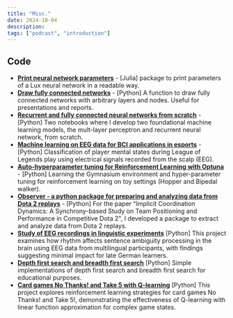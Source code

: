 ```yaml
---
title: "Misc."
date: 2024-10-04
description: 
tags: ["podcast", "introduction"]
---
```



## Code
- **[Print neural network parameters](https://github.com/onedeeper/NNParamsPrinter.jl)** - [Julia] package to print parameters of a Lux neural network in a readable way.
- **[Draw fully connected networks](https://github.com/onedeeper/drawconnected)** - [Python] A function to draw fully connected networks with arbitrary layers and nodes. Useful for presentations and reports.
- **[Recurrent and fully connected neural networks from scratch](https://github.com/onedeeper/deeplearning/tree/main)** - [Python] Two notebooks where I develop two foundational machine learning models, the mult-layer perceptron and recurrent neural network, from scratch.
- **[Machine learning on EEG data for BCI applications in esports](https://github.com/onedeeper/lolbci)** - [Python] Classification of player mental states during League of Legends play using electrical signals recorded from the scalp (EEG).
- **[Auto-hyperparameter tuning for Reinforcement Learning with Optuna](https://github.com/onedeeper/deepRL)** - [Python] Learning the Gymnasium environment and hyper-parameter tuning for reinforcement learning on toy settings (Hopper and Bipedal walker).
- **[Observer - a python package for preparing and analyzing data from Dota 2 replays](https://github.com/onedeeper/observer/tree/main)** - [Python] For the paper "Implicit Coordination Dynamics: A Synchrony-based Study on Team Positioning and Performance in Competitive Dota 2", I developed a package to extract and analyze data from Dota 2 replays.
- **[Study of EEG recordings in linguistic experiments](https://github.com/onedeeper/neurodata/tree/main)** [Python] This project examines how rhythm affects sentence ambiguity processing in the brain using EEG data from multilingual participants, with findings suggesting minimal impact for late German learners.
- **[Depth first search and breadth first search](https://github.com/onedeeper/AIND)** [Python] Simple implementations of depth first search and breadth first search for educational purposes.
- **[Card games No Thanks! and Take 5 with Q-learning](https://github.com/onedeeper/gameswithRL/tree/main)** [Python] This project explores reinforcement learning strategies for card games No Thanks! and Take 5!, demonstrating the effectiveness of Q-learning with linear function approximation for complex game states.